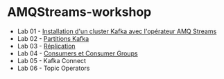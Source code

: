# AMQStreams-workshop

* Lab 01 - [Installation d'un cluster Kafka avec l'opérateur AMQ Streams](lab1.md)
* Lab 02 - [Partitions Kafka](lab2.md)
* Lab 03 - [Réplication](lab3.md)
* Lab 04 - [Consumers et Consumer Groups](lab4.md)
* Lab 05 - Kafka Connect
* Lab 06 - Topic Operators